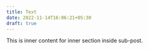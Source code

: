 ```yaml
---
title: Text
date: 2022-11-14T16:06:21+05:30
draft: true
---
```


This is inner content for inner section inside sub-post.
